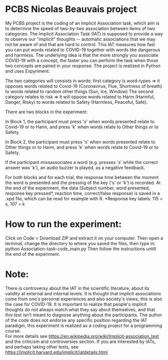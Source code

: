# PCBS Nicolas Beauvais project

My PCBS project is the coding of an Implicit Association task, which aim is to determine the speed of two-by-two association between items of two categories. 
The Implicit Association Task (IAT) is supposed to provide a way to observe our "implicit" thoughts -- automatic associations that we may not be aware of and that are hard to control. This IAT measures how fast you can put words related to COVID-19 together with words like dangerous and harmless. The underlying idea is that the more strongly you associate COVID-19 with a concept, the faster you can perform the task when those two concepts are paired in your response.
The project is realized in Python and uses Expyriment.

The two categories will consists in words: first category is word-types => it opposes words related to Covid-19 (Coronavirus, Flue, Shortness of breath) to words related to random other things (Sun, Ice, Window)
The second category relates to risk => it will oppose words related to Harm (Harmful, Danger, Risky) to words related to Safety (Harmless, Peaceful, Safe).

There are two blocks in the experiment:

In Block 1, the participant must press 's' when words presented relate to Covid-19 or to Harm, and press 'k' when words relate to Other things or to Safety.

In Block 2, the participant must press 's' when words presented relate to Other things or to Harm, and press 'k' when words relate to Covid-19 or to Safety.

If the participant missassociates a word (e.g. presses 's' while the correct answer was 'k'), an audio buzzer is played, as a negative feedback.

For both blocks and for each trial, the response time between the moment the word is presented and the pressing of the key ('s' or 'k') is recorded. 
At the end of the experiment, the data (Subject number, word presented, response key pressed*, reaction time, correct/false response) is saved in a .xpd file, which can be read for example with R. 
*Response key labels: 115 = s, 107 = k

# How to run the experiment:
Click on Code > Download ZIP and extract it on your computer. Then open a terminal, change the directory to where you saved the files, then type in: python Association-task-code_main.py
Then follow the instructions untill the end of the experiment. 

# Note: 
There is controversy about the IAT in the scientific literature, about its validity at external and internal levels. 
It is thought that implicit associations come from one's personal experiences and also society's views, this is also the case for COVID-19. It is important to realize that people's implicit thoughts do not always match what they say about themselves, and that this test isn't meant to diagnose anything about the participants.
The author of the code does not endorse any specific position regarding the IAT paradigm, this experiment is realized as a coding project for a programming course.  
For more details see https://en.wikipedia.org/wiki/Implicit-association_test and the criticism and controversies section.
If you are interested by IATs, and perhaps taking other tests, see https://implicit.harvard.edu/implicit/iatdetails.html

